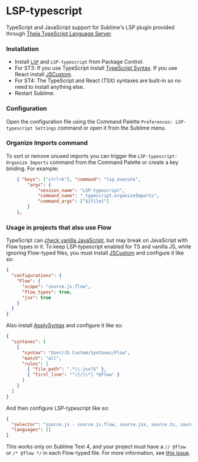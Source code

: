 # LSP-typescript

TypeScript and JavaScript support for Sublime's LSP plugin provided through [Theia TypeScript Language Server](https://github.com/theia-ide/typescript-language-server).

### Installation

 * Install [`LSP`](https://packagecontrol.io/packages/LSP) and `LSP-typescript` from Package Control.
 * For ST3: If you use TypeScript install [TypeScript Syntax](https://packagecontrol.io/packages/TypeScript%20Syntax). If you use React install [JSCustom](https://packagecontrol.io/packages/JSCustom).
 * For ST4: The TypeScript and React (TSX) syntaxes are built-in so no need to install anything else.
 * Restart Sublime.

### Configuration

Open the configuration file using the Command Palette `Preferences: LSP-typescript Settings` command or open it from the Sublime menu.

### Organize Imports command

To sort or remove unused imports you can trigger the `LSP-typescript: Organize Imports` command from the Command Palette or create a key binding. For example:

```json
    { "keys": ["ctrl+k"], "command": "lsp_execute",
        "args": {
            "session_name": "LSP-typescript",
            "command_name": "_typescript.organizeImports",
            "command_args": ["${file}"]
        }
    },
```

### Usage in projects that also use Flow

TypeScript can [check vanilla JavaScript](https://www.typescriptlang.org/docs/handbook/type-checking-javascript-files.html), but may break on JavaScript with Flow types in it. To keep LSP-typescript enabled for TS and vanilla JS, while ignoring Flow-typed files, you must install [JSCustom](https://packagecontrol.io/packages/JSCustom) and configure it like so:

```json
{
  "configurations": {
    "Flow": {
      "scope": "source.js.flow",
      "flow_types": true,
      "jsx": true
    }
  }
}
```

Also install [ApplySyntax](https://packagecontrol.io/packages/ApplySyntax) and configure it like so:

```json
{
  "syntaxes": [
    {
      "syntax": "User/JS Custom/Syntaxes/Flow",
      "match": "all",
      "rules": [
        { "file_path": ".*\\.jsx?$" },
        { "first_line": "^/[/\\*] *@flow" }
      ]
    }
  ]
}
```

And then configure LSP-typescript like so:

```json
{
  "selector": "source.js - source.js.flow, source.jsx, source.ts, source.tsx",
  "languages": []
}
```

This works only on Sublime Text 4, and your project must have a `// @flow` or `/* @flow */` in each Flow-typed file. For more information, see [this issue](https://github.com/sublimelsp/LSP-typescript/issues/60).
